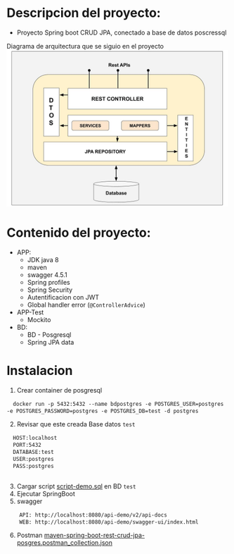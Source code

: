 # Descripcion del proyecto:
* Proyecto Spring boot CRUD JPA, conectado a base de datos poscressql

Diagrama de arquitectura que se siguio en el proyecto
![Image text](images/arquitectura-rest.jpg)

# Contenido del proyecto:
* APP:
    * JDK java 8
    * maven
    * swagger 4.5.1
    * Spring profiles
    * Spring Security
    * Autentificacion con JWT
    * Global handler error (`@ControllerAdvice`)
* APP-Test
    * Mockito
* BD:
    * BD - Posgresql
    * Spring JPA data

# Instalacion

1. Crear container de posgresql
```
  docker run -p 5432:5432 --name bdpostgres -e POSTGRES_USER=postgres -e POSTGRES_PASSWORD=postgres -e POSTGRES_DB=test -d postgres
```

2. Revisar que este creada Base datos ``test``
```
  HOST:localhost
  PORT:5432
  DATABASE:test
  USER:postgres
  PASS:postgres
  
```
3. Cargar script [script-demo.sql](sql/script-demo.sql) en BD ``test``
4. Ejecutar SpringBoot
5. swagger
```
    API: http://localhost:8080/api-demo/v2/api-docs
    WEB: http://localhost:8080/api-demo/swagger-ui/index.html
```
6. Postman [maven-spring-boot-rest-crud-jpa-posgres.postman_collection.json](postman/maven-spring-boot-rest-crud-jpa-posgres.postman_collection.json)
